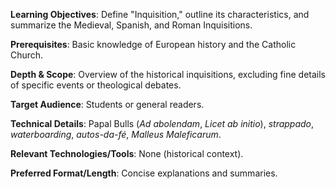 **Learning Objectives**: Define "Inquisition," outline its characteristics, and summarize the Medieval, Spanish, and Roman Inquisitions.

**Prerequisites**: Basic knowledge of European history and the Catholic Church.

**Depth & Scope**: Overview of the historical inquisitions, excluding fine details of specific events or theological debates.

**Target Audience**: Students or general readers.

**Technical Details**: Papal Bulls (*Ad abolendam*, *Licet ab initio*), *strappado*, *waterboarding*, *autos-da-fé*, *Malleus Maleficarum*.

**Relevant Technologies/Tools**: None (historical context).

**Preferred Format/Length**: Concise explanations and summaries.
